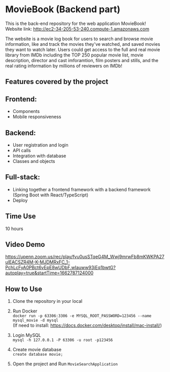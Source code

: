 # MovieBook (Backend part)
This is the back-end repository for the web application MovieBook!   
Website link: http://ec2-34-205-53-240.compute-1.amazonaws.com

The website is a movie log book for users to search and browse movie information, like and track the movies they've watched, and saved movies they want to watch later. Users could get access to the full and real movie library from IMDb including the TOP 250 popular movie list, movie description, director and cast imforamtion, film posters and stills, and the real rating information by millions of reviewers on IMDb! 

## Features covered by the project
## Frontend:
- Components
- Mobile responsiveness

## Backend:
- User registration and login
- API calls
- Integration with database
- Classes and objects

## Full-stack:
- Linking together a frontend framework with a backend framework (Spring Boot with React/TypeScript)   
- Deploy

## Time Use
10 hours

## Video Demo
https://upenn.zoom.us/rec/play/fvu0usSTqeG4M_Wwj9mrwFb8mKWKPA27ulEACSZR4M-K-MJDMRxFC_1-PchLcFyA0PBct6vEpE8wUDbF.wIauww93iEq1bwtG?autoplay=true&startTime=1662787124000   

## How to Use
1. Clone the repository in your local

2. Run Docker   
```docker run -p 63306:3306 -e MYSQL_ROOT_PASSWORD=123456 --name mysql_movie -d mysql```   
(If need to install: https://docs.docker.com/desktop/install/mac-install/)

3. Login MySQL    
```mysql -h 127.0.0.1 -P 63306 -u root -p123456```

4. Create movie database   
```create database movie;```

5. Open the project and Run ```MovieSearchApplication```
